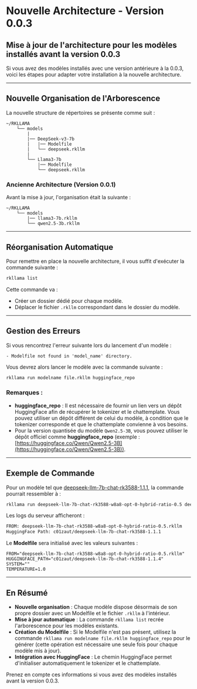 # Nouvelle Architecture - Version 0.0.3

## Mise à jour de l'architecture pour les modèles installés avant la version 0.0.3

Si vous avez des modèles installés avec une version antérieure à la 0.0.3, voici les étapes pour adapter votre installation à la nouvelle architecture.

---

## Nouvelle Organisation de l'Arborescence

La nouvelle structure de répertoires se présente comme suit :

```
~/RKLLAMA
    └── models
        |
        |── DeepSeek-v3-7b
        |   |── Modelfile
        |   └── deepseek.rkllm
        |
        └── Llama3-7b
            |── Modelfile
            └── deepseek.rkllm
```

### Ancienne Architecture (Version 0.0.1)

Avant la mise à jour, l'organisation était la suivante :

```
~/RKLLAMA
    └── models
        |── llama3-7b.rkllm
        └── qwen2.5-3b.rkllm
```

---

## Réorganisation Automatique

Pour remettre en place la nouvelle architecture, il vous suffit d'exécuter la commande suivante :

```bash
rkllama list
```

Cette commande va :
- Créer un dossier dédié pour chaque modèle.
- Déplacer le fichier `.rkllm` correspondant dans le dossier du modèle.

---

## Gestion des Erreurs

Si vous rencontrez l'erreur suivante lors du lancement d'un modèle :

```
- Modelfile not found in 'model_name' directory.
```

Vous devrez alors lancer le modèle avec la commande suivante :

```bash
rkllama run modelname file.rkllm huggingface_repo
```

### Remarques :
- **huggingface_repo** : Il est nécessaire de fournir un lien vers un dépôt HuggingFace afin de récupérer le tokenizer et le chattemplate. Vous pouvez utiliser un dépôt différent de celui du modèle, à condition que le tokenizer corresponde et que le chattemplate convienne à vos besoins.
- Pour la version quantisée du modèle `Qwen2.5-3B`, vous pouvez utiliser le dépôt officiel comme **huggingface_repo** (exemple : [https://huggingface.co/Qwen/Qwen2.5-3B](https://huggingface.co/Qwen/Qwen2.5-3B)).

---

## Exemple de Commande

Pour un modèle tel que [deepseek-llm-7b-chat-rk3588-1.1.1](https://huggingface.co/c01zaut/deepseek-llm-7b-chat-rk3588-1.1.1), la commande pourrait ressembler à :

```bash
rkllama run deepseek-llm-7b-chat-rk3588-w8a8-opt-0-hybrid-ratio-0.5 deepseek-llm-7b-chat-rk3588-w8a8-opt-0-hybrid-ratio-0.5.rkllm c01zaut/deepseek-llm-7b-chat-rk3588-1.1.1
```

Les logs du serveur afficheront :

```bash
FROM: deepseek-llm-7b-chat-rk3588-w8a8-opt-0-hybrid-ratio-0.5.rkllm
HuggingFace Path: c01zaut/deepseek-llm-7b-chat-rk3588-1.1.1
```

Le **Modelfile** sera initialisé avec les valeurs suivantes :

```env
FROM="deepseek-llm-7b-chat-rk3588-w8a8-opt-0-hybrid-ratio-0.5.rkllm"
HUGGINGFACE_PATH="c01zaut/deepseek-llm-7b-chat-rk3588-1.1.4"
SYSTEM=""
TEMPERATURE=1.0
```

---

## En Résumé

- **Nouvelle organisation** : Chaque modèle dispose désormais de son propre dossier avec un Modelfile et le fichier `.rkllm` à l'intérieur.
- **Mise à jour automatique** : La commande `rkllama list` recrée l'arborescence pour les modèles existants.
- **Création du Modelfile** : Si le Modelfile n'est pas présent, utilisez la commande `rkllama run modelname file.rkllm huggingface_repo` pour le générer (cette opération est nécessaire une seule fois pour chaque modèle mis à jour).
- **Intégration avec HuggingFace** : Le chemin HuggingFace permet d'initialiser automatiquement le tokenizer et le chattemplate.
  
Prenez en compte ces informations si vous avez des modèles installés avant la version 0.0.3.
